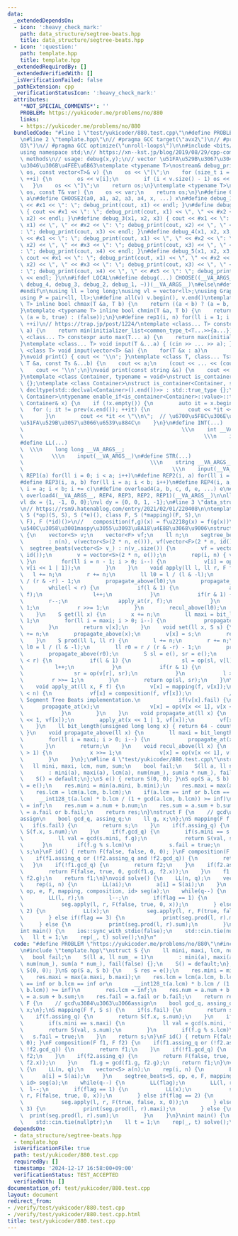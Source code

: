 ```yaml
---
data:
  _extendedDependsOn:
  - icon: ':heavy_check_mark:'
    path: data_structure/segtree-beats.hpp
    title: data_structure/segtree-beats.hpp
  - icon: ':question:'
    path: template.hpp
    title: template.hpp
  _extendedRequiredBy: []
  _extendedVerifiedWith: []
  _isVerificationFailed: false
  _pathExtension: cpp
  _verificationStatusIcon: ':heavy_check_mark:'
  attributes:
    '*NOT_SPECIAL_COMMENTS*': ''
    PROBLEM: https://yukicoder.me/problems/no/880
    links:
    - https://yukicoder.me/problems/no/880
  bundledCode: "#line 1 \"test/yukicoder/880.test.cpp\"\n#define PROBLEM \"https://yukicoder.me/problems/no/880\"\
    \n#line 2 \"template.hpp\"\n// #pragma GCC target(\"avx2\")\n// #pragma GCC optimize(\"\
    O3\")\n// #pragma GCC optimize(\"unroll-loops\")\n\n#include <bits/stdc++.h>\n\
    using namespace std;\n// https://xn--kst.jp/blog/2019/08/29/cpp-comp/\n// debug\
    \ methods\n// usage: debug(x,y);\n// vector \u51FA\u529B\u3067\u304D\u308B\u3088\
    \u3046\u306B\u4FEE\u6B63\ntemplate <typename T>\nostream& debug_print(ostream&\
    \ os, const vector<T>& v) {\n    os << \"[\";\n    for (size_t i = 0; i < v.size();\
    \ ++i) {\n        os << v[i];\n        if (i < v.size() - 1) os << \", \";\n \
    \   }\n    os << \"]\";\n    return os;\n}\ntemplate <typename T>\nostream& debug_print(ostream&\
    \ os, const T& var) {\n    os << var;\n    return os;\n}\n#define CHOOSE(a) CHOOSE2\
    \ a\n#define CHOOSE2(a0, a1, a2, a3, a4, x, ...) x\n#define debug_1(x1) { cout\
    \ << #x1 << \": \"; debug_print(cout, x1) << endl; }\n#define debug_2(x1, x2)\
    \ { cout << #x1 << \": \"; debug_print(cout, x1) << \", \" << #x2 << \": \"; debug_print(cout,\
    \ x2) << endl; }\n#define debug_3(x1, x2, x3) { cout << #x1 << \": \"; debug_print(cout,\
    \ x1) << \", \" << #x2 << \": \"; debug_print(cout, x2) << \", \" << #x3 << \"\
    : \"; debug_print(cout, x3) << endl; }\n#define debug_4(x1, x2, x3, x4) { cout\
    \ << #x1 << \": \"; debug_print(cout, x1) << \", \" << #x2 << \": \"; debug_print(cout,\
    \ x2) << \", \" << #x3 << \": \"; debug_print(cout, x3) << \", \" << #x4 << \"\
    : \"; debug_print(cout, x4) << endl; }\n#define debug_5(x1, x2, x3, x4, x5) {\
    \ cout << #x1 << \": \"; debug_print(cout, x1) << \", \" << #x2 << \": \"; debug_print(cout,\
    \ x2) << \", \" << #x3 << \": \"; debug_print(cout, x3) << \", \" << #x4 << \"\
    : \"; debug_print(cout, x4) << \", \" << #x5 << \": \"; debug_print(cout, x5)\
    \ << endl; }\n\n#ifdef LOCAL\n#define debug(...) CHOOSE((__VA_ARGS__, debug_5,\
    \ debug_4, debug_3, debug_2, debug_1, ~))(__VA_ARGS__)\n#else\n#define debug(...)\n\
    #endif\n\nusing ll = long long;\nusing vl = vector<ll>;\nusing Graph = vector<vector<ll>>;\n\
    using P = pair<ll, ll>;\n#define all(v) v.begin(), v.end()\ntemplate <typename\
    \ T> inline bool chmax(T &a, T b) {\n    return ((a < b) ? (a = b, true) : (false));\n\
    }\ntemplate <typename T> inline bool chmin(T &a, T b) {\n    return ((a > b) ?\
    \ (a = b, true) : (false));\n}\n#define rep1(i, n) for(ll i = 1; i <= ((ll)n);\
    \ ++i)\n// https://trap.jp/post/1224/\ntemplate <class... T> constexpr auto min(T...\
    \ a) {\n    return min(initializer_list<common_type_t<T...>>{a...});\n}\ntemplate\
    \ <class... T> constexpr auto max(T... a) {\n    return max(initializer_list<common_type_t<T...>>{a...});\n\
    }\ntemplate <class... T> void input(T &...a) { (cin >> ... >> a); }\ntemplate\
    \ <class T> void input(vector<T> &a) {\n    for(T &x : a)\n        cin >> x;\n\
    }\nvoid print() { cout << '\\n'; }\ntemplate <class T, class... Ts> void print(const\
    \ T &a, const Ts &...b) {\n    cout << a;\n    (cout << ... << (cout << ' ', b));\n\
    \    cout << '\\n';\n}\nvoid print(const string &s) {\n    cout << s << '\\n';\n\
    }\ntemplate <class Container, typename = void>\nstruct is_container : std::false_type\
    \ {};\ntemplate <class Container>\nstruct is_container<Container, std::void_t<decltype(std::declval<Container>().begin()),\
    \ decltype(std::declval<Container>().end())>> : std::true_type {};\ntemplate <class\
    \ Container>\ntypename enable_if<is_container<Container>::value>::type print(const\
    \ Container& x) {\n    if (!x.empty()) {\n        auto it = x.begin();\n     \
    \   for (; it != prev(x.end()); ++it) {\n            cout << *it << \" \";\n \
    \       }\n        cout << *it << \"\\n\";  // \u6700\u5F8C\u306E\u8981\u7D20\u3092\
    \u51FA\u529B\u3057\u3066\u6539\u884C\n    }\n}\n#define INT(...)             \
    \                                                  \\\n    int __VA_ARGS__;  \
    \                                                         \\\n    input(__VA_ARGS__)\n\
    #define LL(...)                                                              \
    \  \\\n    long long __VA_ARGS__;                                            \
    \         \\\n    input(__VA_ARGS__)\n#define STR(...)                       \
    \                                        \\\n    string __VA_ARGS__;         \
    \                                               \\\n    input(__VA_ARGS__)\n#define\
    \ REP1(a) for(ll i = 0; i < a; i++)\n#define REP2(i, a) for(ll i = 0; i < a; i++)\n\
    #define REP3(i, a, b) for(ll i = a; i < b; i++)\n#define REP4(i, a, b, c) for(ll\
    \ i = a; i < b; i += c)\n#define overload4(a, b, c, d, e, ...) e\n#define rep(...)\
    \ overload4(__VA_ARGS__, REP4, REP3, REP2, REP1)(__VA_ARGS__)\n\nll inf = 3e18;\n\
    vl dx = {1, -1, 0, 0};\nvl dy = {0, 0, 1, -1};\n#line 3 \"data_structure/segtree-beats.hpp\"\
    \n// https://rsm9.hatenablog.com/entry/2021/02/01/220408\n\ntemplate <class S,\
    \ S (*op)(S, S), S (*e)(), class F, S (*mapping)(F, S),\n          F (*composition)(F,\
    \ F), F (*id)()>\n//   composition(f,g)(x) = f\u2218g(x) = f(g(x))\n// acl\u3068\
    \u540C\u3058\u3001maspy\u3055\u3093\u8A18\u4E8B\u3068\u9006\nstruct segtree_beats\
    \ {\n    vector<S> v;\n    vector<F> vf;\n    ll n;\n    segtree_beats(ll n)\n\
    \        : n(n), v(vector<S>(2 * n, e())), vf(vector<F>(2 * n, id())) {};\n  \
    \  segtree_beats(vector<S> v_) : n(v_.size()) {\n        vf = vector<F>(2 * n,\
    \ id());\n        v = vector<S>(2 * n, e());\n        rep(i, n) { v[i + n] = v_[i];\
    \ }\n        for(ll i = n - 1; i > 0; i--) {\n            v[i] = op(v[i << 1],\
    \ v[i << 1 | 1]);\n        }\n    }\n    void apply(ll l, ll r, F f) {\n     \
    \   l += n;\n        r += n;\n        ll l0 = l / (l & -l);\n        ll r0 = r\
    \ / (r & -r) - 1;\n        propagate_above(l0);\n        propagate_above(r0);\n\
    \        while(l < r) {\n            if(l & 1) {\n                apply_at(l,\
    \ f);\n                l++;\n            }\n            if(r & 1) {\n        \
    \        r--;\n                apply_at(r, f);\n            }\n            l >>=\
    \ 1;\n            r >>= 1;\n        }\n        recul_above(l0);\n        recul_above(r0);\n\
    \    }\n    S get(ll x) {\n        x += n;\n        ll maxi = bit_length(x) -\
    \ 1;\n        for(ll i = maxi; i > 0; i--) {\n            propagate_at(x >> i);\n\
    \        }\n        return v[x];\n    }\n    void set(ll x, S s) {\n        x\
    \ += n;\n        propagate_above(x);\n        v[x] = s;\n        recul_above(x);\n\
    \    }\n    S prod(ll l, ll r) {\n        l += n;\n        r += n;\n        ll\
    \ l0 = l / (l & -l);\n        ll r0 = r / (r & -r) - 1;\n        propagate_above(l0);\n\
    \        propagate_above(r0);\n        S sl = e(), sr = e();\n        while(l\
    \ < r) {\n            if(l & 1) {\n                sl = op(sl, v[l]);\n      \
    \          l++;\n            }\n            if(r & 1) {\n                r--;\n\
    \                sr = op(v[r], sr);\n            }\n            l >>= 1;\n   \
    \         r >>= 1;\n        }\n        return op(sl, sr);\n    }\n\n  private:\n\
    \    void apply_at(ll x, F f) {\n        v[x] = mapping(f, v[x]);\n        if(x\
    \ < n) {\n            vf[x] = composition(f, vf[x]);\n            // Added for\
    \ Segment Tree Beats implementation.\n            if(v[x].fail) {\n          \
    \      propagate_at(x);\n                v[x] = op(v[x << 1], v[x << 1 | 1]);\n\
    \            }\n        }\n    }\n    void propagate_at(ll x) {\n        apply_at(x\
    \ << 1, vf[x]);\n        apply_at(x << 1 | 1, vf[x]);\n        vf[x] = id();\n\
    \    }\n    ll bit_length(unsigned long long x) { return 64 - countl_zero(x);\
    \ }\n    void propagate_above(ll x) {\n        ll maxi = bit_length(x) - 1;\n\
    \        for(ll i = maxi; i > 0; i--) {\n            propagate_at(x >> i);\n \
    \       }\n        return;\n    }\n    void recul_above(ll x) {\n        while(x\
    \ > 1) {\n            x >>= 1;\n            v[x] = op(v[x << 1], v[x << 1 | 1]);\n\
    \        }\n    }\n};\n#line 4 \"test/yukicoder/880.test.cpp\"\nstruct S {\n \
    \   ll mini, maxi, lcm, num, sum;\n    bool fail;\n    S(ll a, ll num_ = 1)\n\
    \        : mini(a), maxi(a), lcm(a), num(num_), sum(a * num_), fail(false) {};\n\
    \    S() = default;\n};\nS e() { return S(0, 0); }\nS op(S a, S b) {\n    S res\
    \ = e();\n    res.mini = min(a.mini, b.mini);\n    res.maxi = max(a.maxi, b.maxi);\n\
    \    res.lcm = lcm(a.lcm, b.lcm);\n    if(a.lcm == inf or b.lcm == inf or\n  \
    \     __int128_t(a.lcm) * b.lcm / (1 + gcd(a.lcm, b.lcm)) >= inf)\n        res.lcm\
    \ = inf;\n    res.num = a.num + b.num;\n    res.sum = a.sum + b.sum;\n    res.fail\
    \ = a.fail or b.fail;\n    return res;\n}\nstruct F {\n    // gcd\u3084\u3063\u3066\
    assign\n    bool gcd_q, assing_q;\n    ll g, x;\n};\nS mapping(F f, S s) {\n \
    \   if(s.fail) {\n        return s;\n    }\n    if(f.assing_q) {\n        return\
    \ S(f.x, s.num);\n    }\n    if(f.gcd_q) {\n        if(s.mini == s.maxi) {\n \
    \           ll val = gcd(s.mini, f.g);\n            return S(val, s.num);\n  \
    \      }\n        if(f.g % s.lcm)\n            s.fail = true;\n    }\n    return\
    \ s;\n}\nF id() { return F(false, false, 0, 0); }\nF composition(F f1, F f2) {\n\
    \    if(f1.assing_q or (!f2.assing_q and !f2.gcd_q)) {\n        return f1;\n \
    \   }\n    if(!f1.gcd_q) {\n        return f2;\n    }\n    if(f2.assing_q) {\n\
    \        return F(false, true, 0, gcd(f1.g, f2.x));\n    }\n    f1.g = gcd(f1.g,\
    \ f2.g);\n    return f1;\n}\nvoid solve() {\n    LL(n, q);\n    vector<S> a(n);\n\
    \    rep(i, n) {\n        LL(ai);\n        a[i] = S(ai);\n    }\n    segtree_beats<S,\
    \ op, e, F, mapping, composition, id> seg(a);\n    while(q--) {\n        LL(flag);\n\
    \        LL(l, r);\n        l--;\n        if(flag == 1) {\n            LL(x);\n\
    \            seg.apply(l, r, F(false, true, 0, x));\n        } else if(flag ==\
    \ 2) {\n            LL(x);\n            seg.apply(l, r, F(true, false, x, 0));\n\
    \        } else if(flag == 3) {\n            print(seg.prod(l, r).maxi);\n   \
    \     } else {\n            print(seg.prod(l, r).sum);\n        }\n    }\n}\n\
    int main() {\n    ios::sync_with_stdio(false);\n    std::cin.tie(nullptr);\n \
    \   ll t = 1;\n    rep(_, t) solve();\n}\n"
  code: "#define PROBLEM \"https://yukicoder.me/problems/no/880\"\n#include \"data_structure/segtree-beats.hpp\"\
    \n#include \"template.hpp\"\nstruct S {\n    ll mini, maxi, lcm, num, sum;\n \
    \   bool fail;\n    S(ll a, ll num_ = 1)\n        : mini(a), maxi(a), lcm(a),\
    \ num(num_), sum(a * num_), fail(false) {};\n    S() = default;\n};\nS e() { return\
    \ S(0, 0); }\nS op(S a, S b) {\n    S res = e();\n    res.mini = min(a.mini, b.mini);\n\
    \    res.maxi = max(a.maxi, b.maxi);\n    res.lcm = lcm(a.lcm, b.lcm);\n    if(a.lcm\
    \ == inf or b.lcm == inf or\n       __int128_t(a.lcm) * b.lcm / (1 + gcd(a.lcm,\
    \ b.lcm)) >= inf)\n        res.lcm = inf;\n    res.num = a.num + b.num;\n    res.sum\
    \ = a.sum + b.sum;\n    res.fail = a.fail or b.fail;\n    return res;\n}\nstruct\
    \ F {\n    // gcd\u3084\u3063\u3066assign\n    bool gcd_q, assing_q;\n    ll g,\
    \ x;\n};\nS mapping(F f, S s) {\n    if(s.fail) {\n        return s;\n    }\n\
    \    if(f.assing_q) {\n        return S(f.x, s.num);\n    }\n    if(f.gcd_q) {\n\
    \        if(s.mini == s.maxi) {\n            ll val = gcd(s.mini, f.g);\n    \
    \        return S(val, s.num);\n        }\n        if(f.g % s.lcm)\n         \
    \   s.fail = true;\n    }\n    return s;\n}\nF id() { return F(false, false, 0,\
    \ 0); }\nF composition(F f1, F f2) {\n    if(f1.assing_q or (!f2.assing_q and\
    \ !f2.gcd_q)) {\n        return f1;\n    }\n    if(!f1.gcd_q) {\n        return\
    \ f2;\n    }\n    if(f2.assing_q) {\n        return F(false, true, 0, gcd(f1.g,\
    \ f2.x));\n    }\n    f1.g = gcd(f1.g, f2.g);\n    return f1;\n}\nvoid solve()\
    \ {\n    LL(n, q);\n    vector<S> a(n);\n    rep(i, n) {\n        LL(ai);\n  \
    \      a[i] = S(ai);\n    }\n    segtree_beats<S, op, e, F, mapping, composition,\
    \ id> seg(a);\n    while(q--) {\n        LL(flag);\n        LL(l, r);\n      \
    \  l--;\n        if(flag == 1) {\n            LL(x);\n            seg.apply(l,\
    \ r, F(false, true, 0, x));\n        } else if(flag == 2) {\n            LL(x);\n\
    \            seg.apply(l, r, F(true, false, x, 0));\n        } else if(flag ==\
    \ 3) {\n            print(seg.prod(l, r).maxi);\n        } else {\n          \
    \  print(seg.prod(l, r).sum);\n        }\n    }\n}\nint main() {\n    ios::sync_with_stdio(false);\n\
    \    std::cin.tie(nullptr);\n    ll t = 1;\n    rep(_, t) solve();\n}\n"
  dependsOn:
  - data_structure/segtree-beats.hpp
  - template.hpp
  isVerificationFile: true
  path: test/yukicoder/880.test.cpp
  requiredBy: []
  timestamp: '2024-12-17 16:58:00+09:00'
  verificationStatus: TEST_ACCEPTED
  verifiedWith: []
documentation_of: test/yukicoder/880.test.cpp
layout: document
redirect_from:
- /verify/test/yukicoder/880.test.cpp
- /verify/test/yukicoder/880.test.cpp.html
title: test/yukicoder/880.test.cpp
---
```

